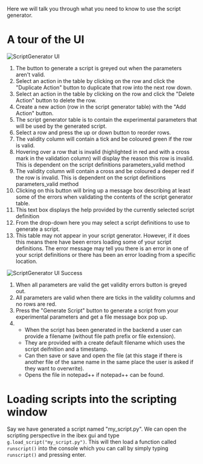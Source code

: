 Here we will talk you through what you need to know to use the script generator.

# A tour of the UI

![ScriptGenerator UI](https://raw.githubusercontent.com/wiki/ISISComputingGroup/ibex_user_manual/UI.JPG)

1. The button to generate a script is greyed out when the parameters aren't valid.
2. Select an action in the table by clicking on the row and click the "Duplicate Action" button to duplicate that row into the next row down.
3. Select an action in the table by clicking on the row and click the "Delete Action" button to delete the row.
4. Create a new action (row in the script generator table) with the "Add Action" button.
5. The script generator table is to contain the experimental parameters that will be used by the generated script.
6. Select a row and press the up or down button to reorder rows.
7. The validity column will contain a tick and be coloured green if the row is valid.
8. Hovering over a row that is invalid (highlighted in red and with a cross mark in the validation column) will display the reason this row is invalid.  This is dependent on the script definitions parameters_valid method
9. The validity column will contain a cross and be coloured a deeper red if the row is invalid.  This is dependent on the script definitions parameters_valid method
10. Clicking on this button will bring up a message box describing at least some of the errors when validating the contents of the script generator table.
11. This text box displays the help provided by the currently selected script definition
12. From the drop-down here you may select a script definitions to use to generate a script.
13. This table may not appear in your script generator. However, if it does this means there have been errors loading some of your script definitions. The error message may tell you there is an error in one of your script definitions or there has been an error loading from a specific location.





![ScriptGenerator UI Success](https://raw.githubusercontent.com/wiki/ISISComputingGroup/ibex_user_manual/UIScriptGenGenerated.JPG)
1. When all parameters are valid the get validity errors button is greyed out.
2. All parameters are valid when there are ticks in the validity columns and no rows are red.
3. Press the "Generate Script" button to generate a script from your experimental parameters and get a file message box pop up.
4. - When the script has been generated in the backend a user can provide a filename (without file path prefix or file extension).
    - They are provided with a create default filename which uses the script deifnition and a timestamp.
    - Can then save or save and open the file (at this stage if there is another file of the same name in the same place the user is asked if they want to overwrite).
    - Opens the file in notepad++ if notepad++ can be found.


# Loading scripts into the scripting window

Say we have generated a script named "my_script.py". We can open the scripting perspective in the ibex gui and type `g.load_script("my_script.py")`. This will then load a function called `runscript()` into the console which you can call by simply typing `runscript()` and pressing enter.